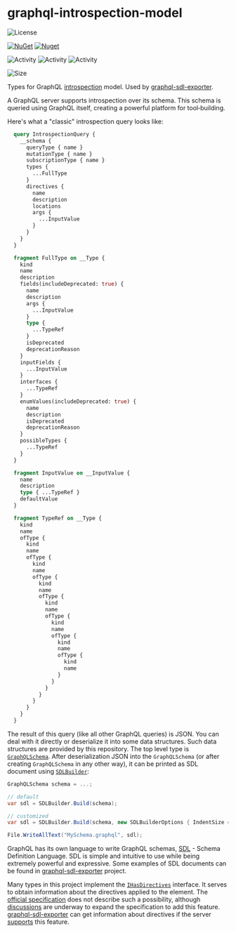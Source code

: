 ﻿# graphql-introspection-model

![License](https://img.shields.io/github/license/sungam3r/graphql-introspection-model)

[![NuGet](https://img.shields.io/nuget/v/GraphQL.IntrospectionModel)](https://www.nuget.org/packages/GraphQL.IntrospectionModel)
[![Nuget](https://img.shields.io/nuget/dt/GraphQL.IntrospectionModel)](https://www.nuget.org/packages/GraphQL.IntrospectionModel)

![Activity](https://img.shields.io/github/commit-activity/w/sungam3r/graphql-introspection-model)
![Activity](https://img.shields.io/github/commit-activity/m/sungam3r/graphql-introspection-model)
![Activity](https://img.shields.io/github/commit-activity/y/sungam3r/graphql-introspection-model)

![Size](https://img.shields.io/github/repo-size/sungam3r/graphql-introspection-model)

Types for GraphQL [introspection](https://graphql.github.io/graphql-spec/June2018/#sec-Introspection) model. Used by [graphql-sdl-exporter](https://github.com/sungam3r/graphql-sdl-exporter).

A GraphQL server supports introspection over its schema. This schema is queried using GraphQL itself, creating a powerful
platform for tool‐building.

Here's what a "classic" introspection query looks like:
```graphql
  query IntrospectionQuery {
    __schema {
      queryType { name }
      mutationType { name }
      subscriptionType { name }
      types {
        ...FullType
      }
      directives {
        name
        description
        locations
        args {
          ...InputValue
        }
      }
    }
  }

  fragment FullType on __Type {
    kind
    name
    description
    fields(includeDeprecated: true) {
      name
      description
      args {
        ...InputValue
      }
      type {
        ...TypeRef
      }
      isDeprecated
      deprecationReason
    }
    inputFields {
      ...InputValue
    }
    interfaces {
      ...TypeRef
    }
    enumValues(includeDeprecated: true) {
      name
      description
      isDeprecated
      deprecationReason
    }
    possibleTypes {
      ...TypeRef
    }
  }

  fragment InputValue on __InputValue {
    name
    description
    type { ...TypeRef }
    defaultValue
  }

  fragment TypeRef on __Type {
    kind
    name
    ofType {
      kind
      name
      ofType {
        kind
        name
        ofType {
          kind
          name
          ofType {
            kind
            name
            ofType {
              kind
              name
              ofType {
                kind
                name
                ofType {
                  kind
                  name
                }
              }
            }
          }
        }
      }
    }
  }
```

The result of this query (like all other GraphQL queries) is JSON. You can deal with it directly or deserialize it into some data structures.
Such data structures are provided by this repository. The top level type is [`GraphQLSchema`](src/GraphQL.IntrospectionModel/GraphQLSchema.cs).
After deserialization JSON into the `GraphQLSchema` (or after creating `GraphQLSchema` in any other way), it can be printed as SDL document
using [`SDLBuilder`](src/GraphQL.IntrospectionModel/SDL/SDLBuilder.cs):

```c#
GraphQLSchema schema = ...;

// default
var sdl = SDLBuilder.Build(schema);

// customized
var sdl = SDLBuilder.Build(schema, new SDLBuilderOptions { IndentSize = 4, ArgumentComments = false });

File.WriteAllText("MySchema.graphql", sdl);
```

GraphQL has its own language to write GraphQL schemas, [SDL](https://graphql.github.io/graphql-spec/June2018/#sec-Type-System) - Schema Definition Language.
SDL is simple and intuitive to use while being extremely powerful and expressive. Some examples of SDL documents can be found in [graphql-sdl-exporter](https://github.com/sungam3r/graphql-sdl-exporter/tree/master/samples) project.

Many types in this project implement the [`IHasDirectives`](src/GraphQL.IntrospectionModel/IHasDirectives.cs) interface. It serves to obtain information
about the directives applied to the element. The [official specification](https://graphql.github.io/graphql-spec/June2018/#) does not describe such a possibility,
although [discussions](https://github.com/graphql/graphql-spec/issues/300) are underway to expand the specification to add this feature.
[graphql-sdl-exporter](https://github.com/sungam3r/graphql-sdl-exporter/tree/master/samples) can get information about directives if the server
[supports](https://github.com/sungam3r/graphql-introspection-model/blob/master/src/GraphQL.IntrospectionModel/IntrospectionQuery.cs#L102) this feature.
